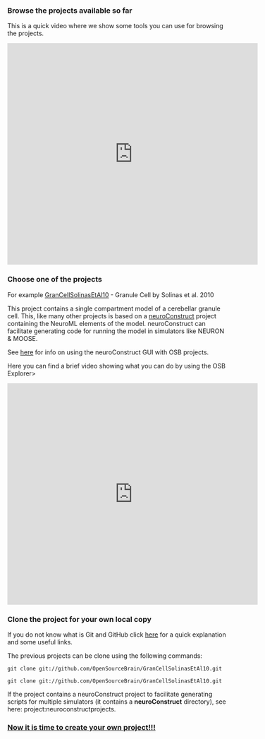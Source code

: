 ### Browse the projects available so far

This is a quick video where we show some tools you can use for browsing the projects.

<iframe src="http://wl.figshare.com/articles/1112432/embed?show_title=0" width="568" height="502" frameborder="0"></iframe>

### Choose one of the projects

For example [GranCellSolinasEtAl10](/projects/grancellsolinasetal10) - Granule Cell by Solinas et al. 2010

This project contains a single compartment model of a cerebellar granule cell. This, like many other projects is based on a [neuroConstruct](http://www.neuroConstruct.org) project containing the NeuroML elements of the model. neuroConstruct can facilitate generating code for running the model in simulators like NEURON & MOOSE.

See [here](/docs#Using_Neuro_Construct_Based_Projects) for info on using the neuroConstruct GUI with OSB projects.

Here you can find a brief video showing what you can do by using the OSB Explorer>

<iframe src="http://wl.figshare.com/articles/1112447/embed?show_title=0" width="568" height="502" frameborder="0"></iframe>


### Clone the project for your own local copy

If you do not know what is Git and GitHub click [here](/docs/Help/Some_Extra_Information) for a quick explanation and some useful links. 

The previous projects can be clone using the following commands: 

`git clone git://github.com/OpenSourceBrain/GranCellSolinasEtAl10.git`

`git clone git://github.com/OpenSourceBrain/GranCellSolinasEtAl10.git`

If the project contains a neuroConstruct project to facilitate generating scripts for multiple simulators (it contains a **neuroConstruct** directory), see here: project:neuroconstructprojects.

### [Now it is time to create your own project!!!](/docs#Creating_Your_Project)

